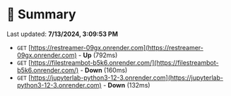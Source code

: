 # 📖 Summary
Last updated: **7/13/2024, 3:09:53 PM**

- `GET` [https://restreamer-09gx.onrender.com](https://restreamer-09gx.onrender.com) - **Up** (792ms)
- `GET` [https://filestreambot-b5k6.onrender.com/](https://filestreambot-b5k6.onrender.com/) - **Down** (160ms)
- `GET` [https://jupyterlab-python3-12-3.onrender.com](https://jupyterlab-python3-12-3.onrender.com) - **Down** (132ms)
